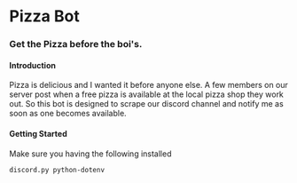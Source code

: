 # Pizza Bot
### Get the Pizza before the boi's.
#### Introduction
Pizza is delicious and I wanted it before anyone else. A few members on our server post when a free pizza is available
at the local pizza shop they work out. So this bot is designed to scrape our discord channel and notify me as soon
as one becomes available.

#### Getting Started
Make sure you having the following installed

```discord.py python-dotenv``` 